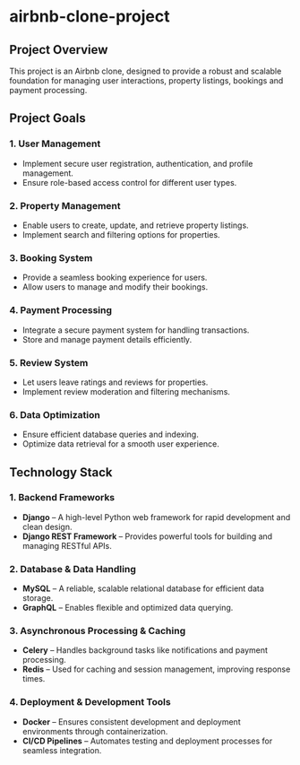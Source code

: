 # airbnb-clone-project

## Project Overview
This project is an Airbnb clone, designed to provide a robust and scalable foundation for managing user interactions, property listings, bookings and payment processing.

## Project Goals

### 1. User Management
- Implement secure user registration, authentication, and profile management.
- Ensure role-based access control for different user types.

### 2. Property Management
- Enable users to create, update, and retrieve property listings.
- Implement search and filtering options for properties.

### 3. Booking System
- Provide a seamless booking experience for users.
- Allow users to manage and modify their bookings.

### 4. Payment Processing
- Integrate a secure payment system for handling transactions.
- Store and manage payment details efficiently.

### 5. Review System
- Let users leave ratings and reviews for properties.
- Implement review moderation and filtering mechanisms.

### 6. Data Optimization
- Ensure efficient database queries and indexing.
- Optimize data retrieval for a smooth user experience.

##  Technology Stack

### 1. **Backend Frameworks**
- **Django** – A high-level Python web framework for rapid development and clean design.
- **Django REST Framework** – Provides powerful tools for building and managing RESTful APIs.

### 2. **Database & Data Handling**
- **MySQL** – A reliable, scalable relational database for efficient data storage.
- **GraphQL** – Enables flexible and optimized data querying.

### 3. **Asynchronous Processing & Caching**
- **Celery** – Handles background tasks like notifications and payment processing.
- **Redis** – Used for caching and session management, improving response times.

### 4. **Deployment & Development Tools**
- **Docker** – Ensures consistent development and deployment environments through containerization.
- **CI/CD Pipelines** – Automates testing and deployment processes for seamless integration.


